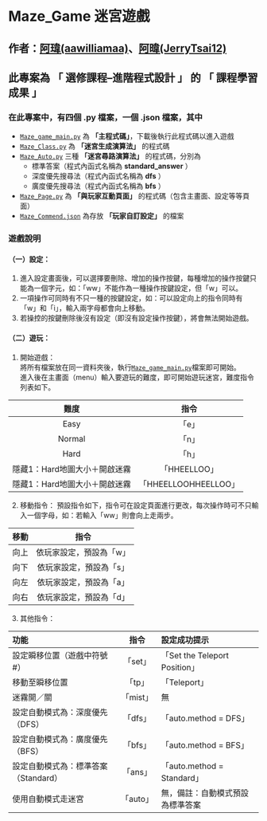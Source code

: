 # Maze_Game 迷宮遊戲
## 作者：[阿瑋(aawilliamaa)](https://github.com/aawilliamaa)、[阿暐(JerryTsai12)](https://github.com/JerryTsai12)
## 此專案為 **「 選修課程–進階程式設計 」** 的 **「 課程學習成果 」**
### 在此專案中，有四個 .py 檔案，一個 .json 檔案，其中

* [`Maze_game_main.py`](https://github.com/JerryTsai12/Maze_Game/blob/main/Maze_Game_main.py)  為 **「主程式碼」**，下載後執行此程式碼以進入遊戲
* [`Maze_Class.py`](https://github.com/JerryTsai12/Maze_Game/blob/main/Maze_Class.py) 為 **「迷宮生成演算法」** 的程式碼
* [`Maze_Auto.py`](https://github.com/JerryTsai12/Maze_Game/blob/main/Maze_Auto.py) 三種 **「迷宮尋路演算法」** 的程式碼，分別為  
    * 標準答案（程式內函式名稱為 **standard_answer** ）
    * 深度優先搜尋法（程式內函式名稱為 **dfs** ）
    * 廣度優先搜尋法（程式內函式名稱為 **bfs** ）
* [`Maze_Page.py`](https://github.com/JerryTsai12/Maze_Game/blob/main/Maze_Pages.py)  為 **「與玩家互動頁面」** 的程式碼（包含主畫面、設定等等頁面）
* [`Maze_Commend.json`](https://github.com/JerryTsai12/Maze_Game/blob/main/Maze_Commend.json)  為存放 **「玩家自訂設定」** 的檔案  
### 遊戲說明
#### （一）設定：
1.  進入設定畫面後，可以選擇要刪除、增加的操作按鍵，每種增加的操作按鍵只能為一個字元，如：「ww」不能作為一種操作按鍵設定，但「w」可以。
2.  一項操作可同時有不只一種的按鍵設定，如：可以設定向上的指令同時有「w」和「i」，輸入兩字母都會向上移動。
3.  若操控的按鍵刪除後沒有設定（即沒有設定操作按鍵），將會無法開始遊戲。

#### （二）遊玩：
1. 開始遊戲：  
將所有檔案放在同一資料夾後，執行[`Maze_game_main.py`](https://github.com/JerryTsai12/Maze_Game/blob/main/Maze_Game_main.py)檔案即可開始。  
進入後在主畫面（menu）輸入要遊玩的難度，即可開始遊玩迷宮，難度指令列表如下。    

|**難度** |**指令**|
|:-----:|:--------:|
|Easy|「e」|
|Normal|「n」|
|Hard|「h」|
|隱藏1：Hard地圖大小＋開啟迷霧|「HHEELLOO」|
|隱藏1：Hard地圖大小＋開啟迷霧|「HHEELLOOHHEELLOO」|
	  
2. 移動指令：
預設指令如下，指令可在設定頁面進行更改，每次操作時可不只輸入一個字母，如：若輸入「ww」則會向上走兩步。

|**移動** |**指令**|
|:-----:|:--------:|
|向上|依玩家設定，預設為「w」|
|向下|依玩家設定，預設為「s」|
|向左|依玩家設定，預設為「a」|
|向右|依玩家設定，預設為「d」|


3. 其他指令：

|**功能** |**指令**|**設定成功提示**|
|:-----|:--------:|:--------|
|設定瞬移位置（遊戲中符號#）|「set」|「Set the Teleport Position」|
|移動至瞬移位置	|「tp」|「Teleport」|
|迷霧開／關|「mist」|無|
|設定自動模式為：深度優先（DFS）|「dfs」|「auto.method = DFS」|
|設定自動模式為：廣度優先（BFS）|「bfs」|「auto.method = BFS」|
|設定自動模式為：標準答案（Standard）|「ans」|「auto.method = Standard」|
|使用自動模式走迷宮|「auto」|無，備註：自動模式預設為標準答案| 
